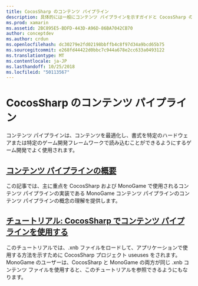 ```yaml
---
title: CocosSharp のコンテンツ パイプライン
description: 具体的には一般にコンテンツ パイプラインを示すガイドと CocosSharp のコンテンツ パイプラインへのリンクこの文書化します。
ms.prod: xamarin
ms.assetid: 2BC895E5-BDFD-443D-A96D-86BA7042CB70
author: conceptdev
ms.author: crdun
ms.openlocfilehash: dc30279e2fd02198bbffb4c8f97d34a9bcd65b75
ms.sourcegitcommit: e268fd44422d0bbc7c944a678e2cc633a0493122
ms.translationtype: MT
ms.contentlocale: ja-JP
ms.lasthandoff: 10/25/2018
ms.locfileid: "50113567"
---
```

# <a name="cocossharp-content-pipeline"></a>CocosSharp のコンテンツ パイプライン

コンテンツ パイプラインは、コンテンツを最適化し、書式を特定のハードウェアまたは特定のゲーム開発フレームワークで読み込むことができるようにするゲーム開発でよく使用されます。

##  <a name="introduction-to-content-pipelinesgraphics-gamescocossharpcontent-pipelineintroductionmd"></a>[コンテンツ パイプラインの概要](~/graphics-games/cocossharp/content-pipeline/introduction.md)

この記事では、主に重点を CocosSharp および MonoGame で使用されるコンテンツ パイプラインの実装である MonoGame コンテンツ パイプラインのコンテンツ パイプラインの概念の理解を提供します。

##  <a name="walkthrough--using-the-content-pipeline-with-cocossharpgraphics-gamescocossharpcontent-pipelinewalkthroughmd"></a>[チュートリアル: CocosSharp でコンテンツ パイプラインを使用する](~/graphics-games/cocossharp/content-pipeline/walkthrough.md)

このチュートリアルでは、.xnb ファイルをロードして、アプリケーションで使用する方法を示すために CocosSharp プロジェクト useuses をされます。  MonoGame のユーザーは、CocosSharp と MonoGame の両方が同じ .xnb コンテンツ ファイルを使用すると、このチュートリアルを参照できるようにもなります。  

